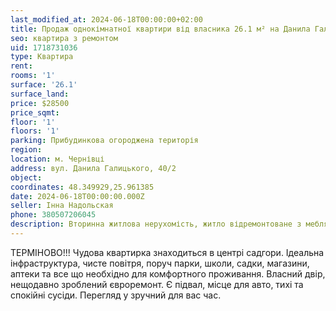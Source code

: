 ```yaml
---
last_modified_at: 2024-06-18T00:00:00+02:00
title: Продаж однокімнатної квартири від власника 26.1 м² на Данила Галицького
seo: квартира з ремонтом
uid: 1718731036
type: Квартира
rent:
rooms: '1'
surface: '26.1'
surface_land:
price: $28500
price_sqmt:
floor: '1'
floors: '1'
parking: Прибудинкова огороджена територія
region:
location: м. Чернівці
address: вул. Данила Галицького, 40/2
object:
coordinates: 48.349929,25.961385
date: 2024-06-18T00:00:00.000Z
seller: Інна Надольская
phone: 380507206045
description: Вторинна житлова нерухомість, житло відремонтоване з меблями і технікою, придатне і готове для проживання
---
```


ТЕРМІНОВО!!! Чудова квартирка знаходиться в центрі садгори. Ідеальна інфраструктура, чисте повітря, поруч парки, школи, садки, магазини, аптеки та все що необхідно для комфортного проживання. Власний двір, нещодавно зроблений євроремонт. Є підвал, місце для авто, тихі та спокійні сусіди. Перегляд у зручний для вас час.
